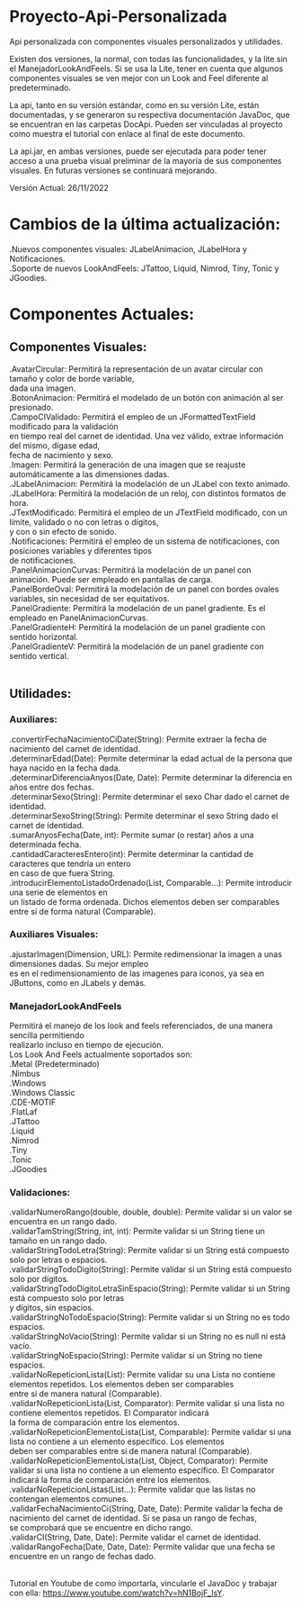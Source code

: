 # Proyecto-Api-Personalizada
Api personalizada con componentes visuales personalizados y utilidades.

Existen dos versiones, la normal, con todas las funcionalidades, y la lite
sin el ManejadorLookAndFeels. Si se usa la Lite, tener en cuenta que 
algunos componentes visuales se ven mejor con un Look and Feel diferente
al predeterminado.

La api, tanto en su versión estándar, como en su versión Lite, están documentadas,
y se generaron su respectiva documentación JavaDoc, que se encuentran en las carpetas
DocApi. Pueden ser vinculadas al proyecto como muestra el tutorial con enlace al final de este documento.

La api.jar, en ambas versiones, puede ser ejecutada para poder tener acceso a una prueba visual preliminar
de la mayoría de sus componentes visuales. En futuras versiones se continuará mejorando.

Versión Actual: 26/11/2022
<h1>Cambios de la última actualización:</h1>
.Nuevos componentes visuales: JLabelAnimacion, JLabelHora y Notificaciones.<br>
.Soporte de nuevos LookAndFeels: JTattoo, Liquid, Nimrod, Tiny, Tonic y JGoodies.<br>

<h1>Componentes Actuales:</h1>
<h2>Componentes Visuales:</h2>
.AvatarCircular: Permitirá la representación de un avatar circular con tamaño y color de borde variable, <br>
dada una imagen.<br>
.BotonAnimacion: Permitirá el modelado de un botón con animación al ser presionado.<br>
.CampoCIValidado: Permitirá el empleo de un JFormattedTextField modificado para la validación<br>
en tiempo real del carnet de identidad. Una vez válido, extrae información del mismo, dígase edad, <br>
fecha de nacimiento y sexo. <br>
.Imagen: Permitirá la generación de una imagen que se reajuste automáticamente a las dimensiones dadas.<br>
.JLabelAnimacion: Permitirá la modelación de un JLabel con texto animado.<br>
.JLabelHora: Permitirá la modelación de un reloj, con distintos formatos de hora.<br>
.JTextModificado: Permitirá el empleo de un JTextField modificado, con un límite, validado o no con letras o dígitos,<br>
y con o sin efecto de sonido.<br>
.Notificaciones: Permitirá el empleo de un sistema de notificaciones, con posiciones variables y diferentes tipos <br>
de notificaciones.<br>
.PanelAnimacionCurvas: Permitirá la modelación de un panel con animación. Puede ser empleado en pantallas de carga.<br>
.PanelBordeOval: Permitirá la modelación de un panel con bordes ovales variables, sin necesidad de ser equitativos.<br>
.PanelGradiente: Permitirá la modelación de un panel gradiente. Es el empleado en PanelAnimacionCurvas.<br>
.PanelGradienteH: Permitirá la modelación de un panel gradiente con sentido horizontal.<br>
.PanelGradienteV: Permitirá la modelación de un panel gradiente con sentido vertical.<br><br>

<h2>Utilidades:</h2>
<h3>Auxiliares:</h3>
.convertirFechaNacimientoCiDate(String): Permite extraer la fecha de nacimiento del carnet de identidad.<br>
.determinarEdad(Date): Permite determinar la edad actual de la persona que haya nacido en la fecha dada.<br>
.determinarDiferenciaAnyos(Date, Date): Permite determinar la diferencia en años entre dos fechas.<br>
.determinarSexo(String): Permite determinar el sexo Char dado el carnet de identidad.<br>
.determinarSexoString(String): Permite determinar el sexo String dado el carnet de identidad.<br>
.sumarAnyosFecha(Date, int): Permite sumar (o restar) años a una determinada fecha.<br>
.cantidadCaracteresEntero(int): Permite determinar la cantidad de caracteres que tendría un entero<br>
en caso de que fuera String.<br>
.introducirElementoListadoOrdenado(List, Comparable...): Permite introducir una serie de elementos en <br>
un listado de forma ordenada. Dichos elementos deben ser comparables entre sí de forma natural (Comparable).<br>

<h3>Auxiliares Visuales:</h3>
.ajustarImagen(Dimension, URL): Permite redimensionar la imagen a unas dimensiones dadas. Su mejor empleo<br>
es en el redimensionamiento de las imagenes para iconos, ya sea en JButtons, como en JLabels y demás.<br>

<h3>ManejadorLookAndFeels</h3>
Permitirá el manejo de los look and feels referenciados, de una manera sencilla permitiendo<br>
realizarlo incluso en tiempo de ejecución. <br>
Los Look And Feels actualmente soportados son:<br>
.Metal (Predeterminado)<br>
.Nimbus<br>
.Windows<br>
.Windows Classic<br>
.CDE-MOTIF<br>
.FlatLaf<br>
.JTattoo<br>
.Liquid<br>
.Nimrod<br>
.Tiny<br>
.Tonic<br>
.JGoodies<br>

<h3>Validaciones:</h3>
.validarNumeroRango(double, double, double): Permite validar si un valor se encuentra en un rango dado.<br>
.validarTamString(String, int, int): Permite validar si un String tiene un tamaño en un rango dado.<br>
.validarStringTodoLetra(String): Permite validar si un String está compuesto solo por letras o espacios.<br>
.validarStringTodoDigito(String): Permite validar si un String está compuesto solo por dígitos.<br>
.validarStringTodoDigitoLetraSinEspacio(String): Permite validar si un String está compuesto solo por letras<br>
y dígitos, sin espacios.<br>
.validarStringNoTodoEspacio(String): Permite validar si un String no es todo espacios.<br>
.validarStringNoVacio(String): Permite validar si un String no es null ni está vacío.<br>
.validarStringNoEspacio(String): Permite validar si un String no tiene espacios.<br>
.validarNoRepeticionLista(List): Permite validar su una Lista no contiene elementos repetidos. Los elementos deben ser comparables<br>
entre sí de manera natural (Comparable).<br>
.validarNoRepeticionLista(List, Comparator): Permite validar si una lista no contiene elementos repetidos. El Comparator indicará<br>
la forma de comparación entre los elementos.<br>
.validarNoRepeticionElementoLista(List, Comparable): Permite validar si una lista no contiene a un elemento específico. Los elementos<br>
deben ser comparables entre sí de manera natural (Comparable).<br>
.validarNoRepeticionElementoLista(List, Object, Comparator): Permite validar si una lista no contiene a un elemento específico. El Comparator <br>
indicará la forma de comparación entre los elementos.<br>
.validarNoRepeticionListas(List...): Permite validar que las listas no contengan elementos comunes.<br>
.validarFechaNacimientoCi(String, Date, Date): Permite validar la fecha de nacimiento del carnet de identidad. Si se pasa un rango de fechas,<br>
se comprobará que se encuentre en dicho rango.<br>
.validarCI(String, Date, Date): Permite validar el carnet de identidad.<br>
.validarRangoFecha(Date, Date, Date): Permite validar que una fecha se encuentre en un rango de fechas dado.<br><br>



Tutorial en Youtube de como importarla, vincularle el JavaDoc y trabajar con
ella: https://www.youtube.com/watch?v=hN1BojF_lsY.
